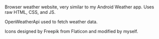#
Browser weather website, very similar to my Android Weather app.
Uses raw HTML, CSS, and JS.

OpenWeatherApi used to fetch weather data.

Icons designed by Freepik from Flaticon and modified by myself.